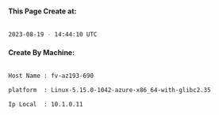 
   
#### This Page Create at:

```bash

2023-08-19 - 14:44:10 UTC

```

#### Create By Machine:

```bash

Host Name : fv-az193-690

platform  : Linux-5.15.0-1042-azure-x86_64-with-glibc2.35

Ip Local  : 10.1.0.11

```


